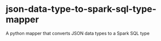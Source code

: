 # json-data-type-to-spark-sql-type-mapper
A python mapper that converts JSON data types to a Spark SQL type
